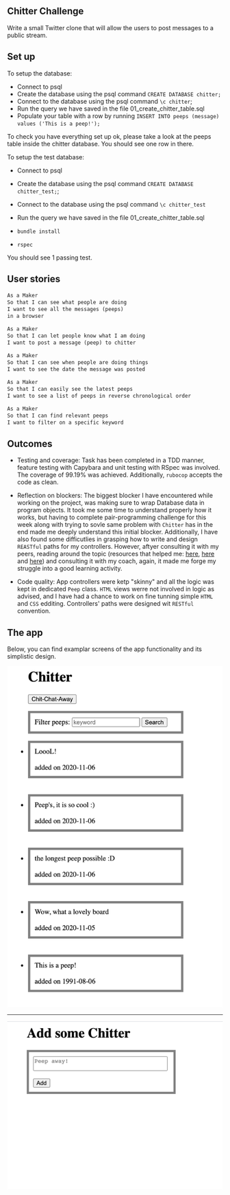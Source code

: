 ## Chitter Challenge

Write a small Twitter clone that will allow the users to post messages to a public stream.

## Set up

To setup the database:

* Connect to psql
* Create the database using the psql command `CREATE DATABASE chitter;`
* Connect to the database using the psql command `\c chitter`;
* Run the query we have saved in the file 01_create_chitter_table.sql
* Populate your table with a row by running `INSERT INTO peeps (message) values ('This is a peep!');`

To check you have everything set up ok, please take a look at the peeps table inside the chitter database. You should see one row in there.  

To setup the test database:
* Connect to psql
* Create the database using the psql
command `CREATE DATABASE chitter_test;`;
* Connect to the database using the psql command `\c chitter_test`
* Run the query we have saved in the file 01_create_chitter_table.sql

* `bundle install`
* `rspec`

You should see 1 passing test.

## User stories

```
As a Maker
So that I can see what people are doing
I want to see all the messages (peeps)
in a browser
```

```
As a Maker
So that I can let people know what I am doing  
I want to post a message (peep) to chitter
```

```
As a Maker
So that I can see when people are doing things
I want to see the date the message was posted
```

```
As a Maker
So that I can easily see the latest peeps
I want to see a list of peeps in reverse chronological order
```
```
As a Maker
So that I can find relevant peeps
I want to filter on a specific keyword
```
## Outcomes

- Testing and coverage:
Task has been completed in a TDD manner, feature testing with Capybara and unit testing with RSpec was involved. 
The coverage of 99.19% was achieved. 
Additionally, `rubocop` accepts the code as clean.

- Reflection on blockers:
The biggest blocker I have encountered while working on the project, was making sure to wrap Database data in program objects. It took me some time to understand properly how it works, but having to complete pair-programming challenge for this week along with trying to sovle same problem with `Chitter` has in the end made me deeply understand this initial blocker. 
Additionally, I have also found some difficutlies in grasping how to write and design `REASTful` paths for my controllers. However, aftyer consulting it with my peers, reading around the topic (resources that helped me: [here](https://github.com/makersacademy/course/blob/master/pills/rest.md),  [here](http://makers-academy.slides.com/makersacademy/rest) and [here](https://github.com/sjmog/rest)) and consulting it with my coach, again, it made me forge my struggle into a good learning activity. 

- Code quality: 
App controllers were ketp "skinny" and all the logic was kept in dedicated `Peep` class. 
`HTML` views werre not involved in logic as advised, and I have had a chance to work on fine tunning simple `HTML` and `CSS` edditing. 
Controllers' paths were designed wit `RESTful` convention. 

## The app 

Below, you can find examplar screens of the app functionality and its simplistic design. 

![](public/chitter_feed.png)

-------------------------

![](public/chitter_post.png)
